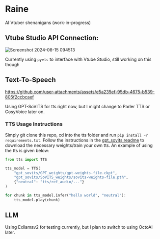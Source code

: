 # Raine
AI Vtuber shenanigans (work-in-progress)

## Vtube Studio API Connection:
![Screenshot 2024-08-15 094513](https://github.com/user-attachments/assets/a8b1ff19-a44e-4852-b90e-f474558b13c3)

Currently using `pyvts` to interface with Vtube Studio, still working on this though

## Text-To-Speech
https://github.com/user-attachments/assets/e5a235ef-95db-4675-b539-805f2ccbcaef

Using GPT-SoVITS for tts right now, but I might change to Parler TTS or CosyVoice later on.

### TTS Usage Instructions

Simply git clone this repo, cd into the tts folder and run `pip install -r requirements.txt`. Follow the instructions in the [gpt_sovits readme](gpt_sovits/README.md) to download the necessary weights/train your own tts. An example of using the tts is given below:

```python
from tts import TTS

tts_model = TTS(
    "gpt_sovits/GPT_weights/gpt-weights-file.ckpt",
    "gpt_sovits/SoVITS_weights/sovits-weights-file.pth",
    {"neutral": "tts/ref_audio/..."}
)

for chunk in tts_model.infer("hello world", "neutral"):
    tts_model.play(chunk)
```

## LLM
Using Exllamav2 for testing currently, but I plan to switch to using OctoAI later.
